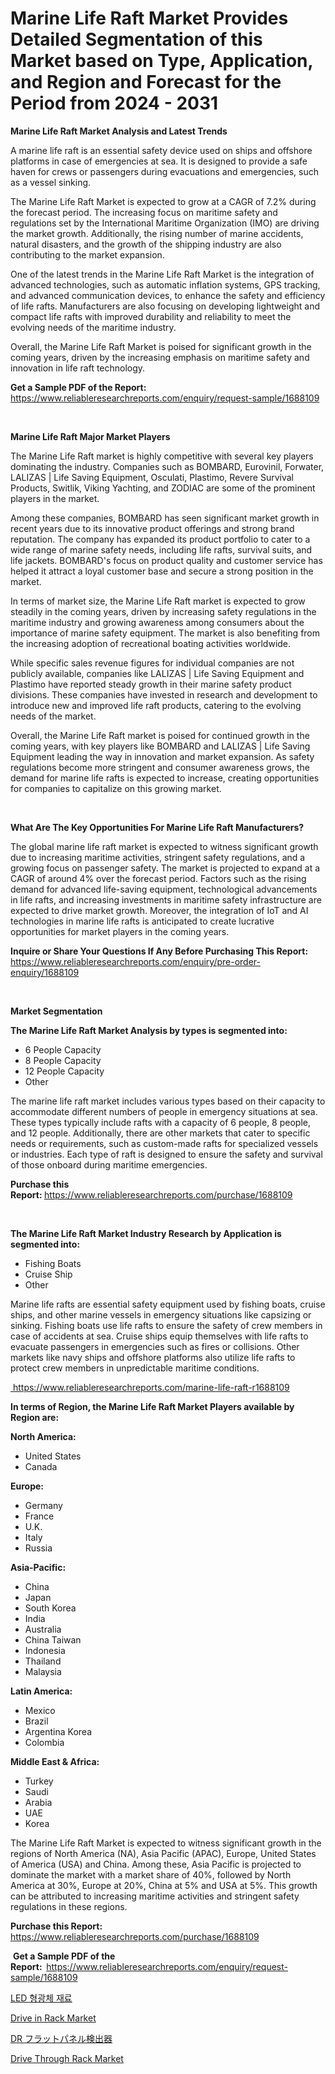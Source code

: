 <p><h1>Marine Life Raft Market Provides Detailed Segmentation of this Market based on Type, Application, and Region and Forecast for the Period from 2024 - 2031</h1></p><p><strong>Marine Life Raft Market Analysis and Latest Trends</strong></p>
<p><p>A marine life raft is an essential safety device used on ships and offshore platforms in case of emergencies at sea. It is designed to provide a safe haven for crews or passengers during evacuations and emergencies, such as a vessel sinking.</p><p>The Marine Life Raft Market is expected to grow at a CAGR of 7.2% during the forecast period. The increasing focus on maritime safety and regulations set by the International Maritime Organization (IMO) are driving the market growth. Additionally, the rising number of marine accidents, natural disasters, and the growth of the shipping industry are also contributing to the market expansion.</p><p>One of the latest trends in the Marine Life Raft Market is the integration of advanced technologies, such as automatic inflation systems, GPS tracking, and advanced communication devices, to enhance the safety and efficiency of life rafts. Manufacturers are also focusing on developing lightweight and compact life rafts with improved durability and reliability to meet the evolving needs of the maritime industry.</p><p>Overall, the Marine Life Raft Market is poised for significant growth in the coming years, driven by the increasing emphasis on maritime safety and innovation in life raft technology.</p></p>
<p><strong>Get a Sample PDF of the Report:&nbsp;</strong> <a href="https://www.reliableresearchreports.com/enquiry/request-sample/1688109">https://www.reliableresearchreports.com/enquiry/request-sample/1688109</a></p>
<p>&nbsp;</p>
<p><strong>Marine Life Raft Major Market Players</strong></p>
<p><p>The Marine Life Raft market is highly competitive with several key players dominating the industry. Companies such as BOMBARD, Eurovinil, Forwater, LALIZAS | Life Saving Equipment, Osculati, Plastimo, Revere Survival Products, Switlik, Viking Yachting, and ZODIAC are some of the prominent players in the market.</p><p>Among these companies, BOMBARD has seen significant market growth in recent years due to its innovative product offerings and strong brand reputation. The company has expanded its product portfolio to cater to a wide range of marine safety needs, including life rafts, survival suits, and life jackets. BOMBARD's focus on product quality and customer service has helped it attract a loyal customer base and secure a strong position in the market.</p><p>In terms of market size, the Marine Life Raft market is expected to grow steadily in the coming years, driven by increasing safety regulations in the maritime industry and growing awareness among consumers about the importance of marine safety equipment. The market is also benefiting from the increasing adoption of recreational boating activities worldwide.</p><p>While specific sales revenue figures for individual companies are not publicly available, companies like LALIZAS | Life Saving Equipment and Plastimo have reported steady growth in their marine safety product divisions. These companies have invested in research and development to introduce new and improved life raft products, catering to the evolving needs of the market.</p><p>Overall, the Marine Life Raft market is poised for continued growth in the coming years, with key players like BOMBARD and LALIZAS | Life Saving Equipment leading the way in innovation and market expansion. As safety regulations become more stringent and consumer awareness grows, the demand for marine life rafts is expected to increase, creating opportunities for companies to capitalize on this growing market.</p></p>
<p>&nbsp;</p>
<p><strong>What Are The Key Opportunities For Marine Life Raft Manufacturers?</strong></p>
<p><p>The global marine life raft market is expected to witness significant growth due to increasing maritime activities, stringent safety regulations, and a growing focus on passenger safety. The market is projected to expand at a CAGR of around 4% over the forecast period. Factors such as the rising demand for advanced life-saving equipment, technological advancements in life rafts, and increasing investments in maritime safety infrastructure are expected to drive market growth. Moreover, the integration of IoT and AI technologies in marine life rafts is anticipated to create lucrative opportunities for market players in the coming years.</p></p>
<p><strong>Inquire or Share Your Questions If Any Before Purchasing This Report:</strong> <a href="https://www.reliableresearchreports.com/enquiry/pre-order-enquiry/1688109">https://www.reliableresearchreports.com/enquiry/pre-order-enquiry/1688109</a></p>
<p>&nbsp;</p>
<p><strong>Market Segmentation</strong></p>
<p><strong>The Marine Life Raft Market Analysis by types is segmented into:</strong></p>
<p><ul><li>6 People Capacity</li><li>8 People Capacity</li><li>12 People Capacity</li><li>Other</li></ul></p>
<p><p>The marine life raft market includes various types based on their capacity to accommodate different numbers of people in emergency situations at sea. These types typically include rafts with a capacity of 6 people, 8 people, and 12 people. Additionally, there are other markets that cater to specific needs or requirements, such as custom-made rafts for specialized vessels or industries. Each type of raft is designed to ensure the safety and survival of those onboard during maritime emergencies.</p></p>
<p><strong>Purchase this Report:&nbsp;</strong><a href="https://www.reliableresearchreports.com/purchase/1688109">https://www.reliableresearchreports.com/purchase/1688109</a></p>
<p>&nbsp;</p>
<p><strong>The Marine Life Raft Market Industry Research by Application is segmented into:</strong></p>
<p><ul><li>Fishing Boats</li><li>Cruise Ship</li><li>Other</li></ul></p>
<p><p>Marine life rafts are essential safety equipment used by fishing boats, cruise ships, and other marine vessels in emergency situations like capsizing or sinking. Fishing boats use life rafts to ensure the safety of crew members in case of accidents at sea. Cruise ships equip themselves with life rafts to evacuate passengers in emergencies such as fires or collisions. Other markets like navy ships and offshore platforms also utilize life rafts to protect crew members in unpredictable maritime conditions.</p></p>
<p><a href="https://www.reliableresearchreports.com/marine-life-raft-r1688109">&nbsp;https://www.reliableresearchreports.com/marine-life-raft-r1688109</a></p>
<p><strong>In terms of Region, the Marine Life Raft Market Players available by Region are:</strong></p>
<p>
    <p> <strong> North America: </strong>
        <ul>
            <li>United States</li>
            <li>Canada</li>
        </ul>
        </p> 
    <p> <strong> Europe: </strong>
        <ul>
            <li>Germany</li>
            <li>France</li>
            <li>U.K.</li>
            <li>Italy</li>
            <li>Russia</li>
        </ul>
        </p> 
    <p> <strong> Asia-Pacific: </strong>
        <ul>
            <li>China</li>
            <li>Japan</li>
            <li>South Korea</li>
            <li>India</li>
            <li>Australia</li>
            <li>China Taiwan</li>
            <li>Indonesia</li>
            <li>Thailand</li>
            <li>Malaysia</li>
        </ul>
        </p> 
    <p> <strong> Latin America: </strong>
        <ul>
            <li>Mexico</li>
            <li>Brazil</li>
            <li>Argentina Korea</li>
            <li>Colombia</li>
        </ul>
        </p> 
    <p> <strong> Middle East & Africa: </strong>
        <ul>
            <li>Turkey</li>
            <li>Saudi</li>
            <li>Arabia</li>
            <li>UAE</li>
            <li>Korea</li>
        </ul>
    </p>
    </p>
<p><p>The Marine Life Raft Market is expected to witness significant growth in the regions of North America (NA), Asia Pacific (APAC), Europe, United States of America (USA) and China. Among these, Asia Pacific is projected to dominate the market with a market share of 40%, followed by North America at 30%, Europe at 20%, China at 5% and USA at 5%. This growth can be attributed to increasing maritime activities and stringent safety regulations in these regions.</p></p>
<p><strong>Purchase this Report: </strong><a href="https://www.reliableresearchreports.com/purchase/1688109">https://www.reliableresearchreports.com/purchase/1688109</a></p>
<p>&nbsp;<strong>Get a Sample PDF of the Report:&nbsp;&nbsp;</strong><a href="https://www.reliableresearchreports.com/enquiry/request-sample/1688109">https://www.reliableresearchreports.com/enquiry/request-sample/1688109</a></p>
<p><strong></strong></p>
<p><p><a href="https://github.com/wallacBahrtyinger567686/Market-Research-Report-List-1/blob/main/811627330576.md">LED 형광체 재료</a></p><p><a href="https://github.com/peachesmcdowel1/Market-Research-Report-List-2/blob/main/drive-in-rack-market.md">Drive in Rack Market</a></p><p><a href="https://github.com/EthanMorar2011/Market-Research-Report-List-1/blob/main/205998933247.md">DR フラットパネル検出器</a></p><p><a href="https://github.com/edytherolanlouisejk1miz0wig/Market-Research-Report-List-2/blob/main/drive-through-rack-market.md">Drive Through Rack Market</a></p></p>